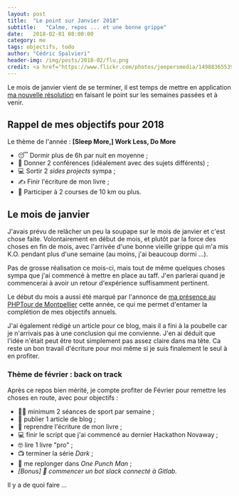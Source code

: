 ```yaml
---
layout: post
title:  "Le point sur Janvier 2018"
subtitle:   "Calme, repos ... et une bonne grippe"
date:   2018-02-01 08:00:00
category: me
tags: objectifs, todo
author: "Cédric Spalvieri"
header-img: /img/posts/2018-02/flu.png
credit: <a href="https://www.flickr.com/photos/jeepersmedia/14988365539/">Mike Mozart - Flu shots</a>
---
```


Le mois de janvier vient de se terminer, il est temps de mettre en application [ma nouvelle résolution](/me/2018/01/05/hello-2018/) en faisant le point sur les semaines passées et à venir.

## Rappel de mes objectifs pour 2018

Le thème de l'année : **[Sleep More,] Work Less, Do More**

- 😴 Dormir plus de 6h par nuit en moyenne ;
- 🎤 Donner 2 conférences (idéalement avec des sujets différents) ;
- 💻 Sortir 2 _sides projects_ sympa ;
- ✍️ Finir l'écriture de mon livre ;
- 🏃 Participer à 2 courses de 10&nbsp;km ou plus.

## Le mois de janvier

J'avais prévu de relâcher un peu la soupape sur le mois de janvier et c'est chose faite. Volontairement en début de mois, et plutôt par la force des choses en fin de mois, avec l'arrivée d'une bonne vieille grippe qui m'a mis K.O. pendant plus d'une semaine (au moins, j'ai beaucoup dormi ...).

Pas de grosse réalisation ce mois-ci, mais tout de même quelques choses sympa que j'ai commencé à mettre en place au taff. J'en parlerai quand je commencerai à avoir un retour d'expérience suffisamment pertinent.

Le début du mois a aussi été marqué par l'annonce de [ma présence au PHPTour de Montpellier](https://event.afup.org/phptourmontpellier2018/speakers/#1787) cette année, ce qui me permet d'entamer la complétion de mes objectifs annuels.

J'ai également rédigé un article pour ce blog, mais il a fini à la poubelle car je n'arrivais pas à une conclusion qui me convienne. J'en ai déduit que l'idée n'était peut être tout simplement pas assez claire dans ma tête. Ca reste un bon travail d'écriture pour moi même si je suis finalement le seul à en profiter.

### Thème de février : back on track

Après ce repos bien mérité, je compte profiter de Février pour remettre les choses en route, avec pour objectifs :

- 🏋️‍♀️ minimum 2 séances de sport par semaine ;
- 📝 publier 1 article de blog ;
- 📒 reprendre l'écriture de mon livre ;
- 💻 finir le script que j'ai commencé au dernier Hackathon Novaway ;
- 🤓 lire 1 livre "pro" ;
- 📺 terminer la série _Dark_ ;
- 👊 me replonger dans _One Punch Man_ ;
- _[Bonus] 🤖 commencer un bot slack connecté à  Gitlab._

Il y a de quoi faire ...